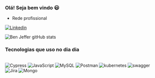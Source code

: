 ### Olá! Seja bem vindo 😃
- Rede profissional

[![Linkedin](https://img.shields.io/badge/LinkedIn-0077B5?style=for-the-badge&logo=linkedin&logoColor=white)](https://www.linkedin.com/in/ben-hur-jeffer-b6074a189/)

![Ben Jeffer gitHub stats](https://github-readme-stats.vercel.app/api?username=BenHurJF&show_icons=true&theme=onedark)

### Tecnologias que uso no dia dia

<div style="display: inline_block"><br/>
 <img aligh="center" alt="Cypress" src="https://img.shields.io/badge/Cypress-fff?style=for-the-badge&logo=Cypress&logoColor=grey">
 <img aligh="center" alt="JavaScript" src="https://img.shields.io/badge/JavaScript-F7DF1E?style=for-the-badge&logo=javascript&logoColor=black">
 <img aligh="center" alt="MySQL" src="https://img.shields.io/badge/MySQL-00000F?style=for-the-badge&logo=mysql&logoColor=white">
 <img aligh="center" alt="Postman" src="https://img.shields.io/badge/Postman-fff?style=for-the-badge&logo=postman&logoColor=orange">
 <img aligh="center" alt="kubernetes" src="https://img.shields.io/badge/kubernetes-fff?style=for-the-badge&logo=kubernetes&logoColor=blue">
 <img aligh="center" alt="swagger" src="https://img.shields.io/badge/swagger-fff?style=for-the-badge&logo=swagger&logoColor=greem">
 <img aligh="center" alt="Jira" src="https://img.shields.io/badge/Jira-fff?style=for-the-badge&logo=Jira&logoColor=blue">
 <img aligh="center" alt="Mongo" src="https://img.shields.io/badge/MongoDB-4EA94B?style=for-the-badge&logo=mongodb&logoColor=white">
</div>

